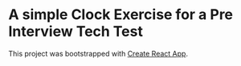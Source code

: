 # A simple Clock Exercise for a Pre Interview Tech Test

This project was bootstrapped with [Create React App](https://github.com/facebook/create-react-app).
